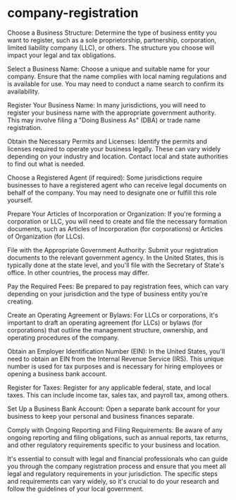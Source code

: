 # company-registration
Choose a Business Structure:
Determine the type of business entity you want to register, such as a sole proprietorship, partnership, corporation, limited liability company (LLC), or others. The structure you choose will impact your legal and tax obligations.

Select a Business Name:
Choose a unique and suitable name for your company. Ensure that the name complies with local naming regulations and is available for use. You may need to conduct a name search to confirm its availability.

Register Your Business Name:
In many jurisdictions, you will need to register your business name with the appropriate government authority. This may involve filing a "Doing Business As" (DBA) or trade name registration.

Obtain the Necessary Permits and Licenses:
Identify the permits and licenses required to operate your business legally. These can vary widely depending on your industry and location. Contact local and state authorities to find out what is needed.

Choose a Registered Agent (if required):
Some jurisdictions require businesses to have a registered agent who can receive legal documents on behalf of the company. You may need to designate one or fulfill this role yourself.

Prepare Your Articles of Incorporation or Organization:
If you're forming a corporation or LLC, you will need to create and file the necessary formation documents, such as Articles of Incorporation (for corporations) or Articles of Organization (for LLCs).

File with the Appropriate Government Authority:
Submit your registration documents to the relevant government agency. In the United States, this is typically done at the state level, and you'll file with the Secretary of State's office. In other countries, the process may differ.

Pay the Required Fees:
Be prepared to pay registration fees, which can vary depending on your jurisdiction and the type of business entity you're creating.

Create an Operating Agreement or Bylaws:
For LLCs or corporations, it's important to draft an operating agreement (for LLCs) or bylaws (for corporations) that outline the management structure, ownership, and operating procedures of the company.

Obtain an Employer Identification Number (EIN):
In the United States, you'll need to obtain an EIN from the Internal Revenue Service (IRS). This unique number is used for tax purposes and is necessary for hiring employees or opening a business bank account.

Register for Taxes:
Register for any applicable federal, state, and local taxes. This can include income tax, sales tax, and payroll tax, among others.

Set Up a Business Bank Account:
Open a separate bank account for your business to keep your personal and business finances separate.

Comply with Ongoing Reporting and Filing Requirements:
Be aware of any ongoing reporting and filing obligations, such as annual reports, tax returns, and other regulatory requirements specific to your business and location.

It's essential to consult with legal and financial professionals who can guide you through the company registration process and ensure that you meet all legal and regulatory requirements in your jurisdiction. The specific steps and requirements can vary widely, so it's crucial to do your research and follow the guidelines of your local government.




